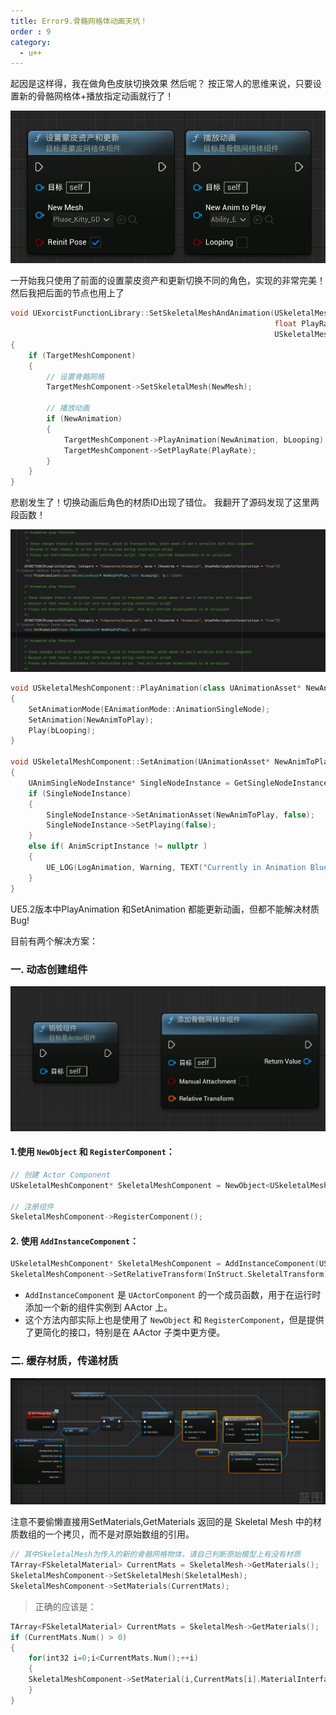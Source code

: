 ```yaml
---
title: Error9.骨骼网格体动画天坑！
order : 9
category:
  - u++
---
```


<chatmessage avatar="../../assets/emoji/hx.png" :avatarWidth="40">
起因是这样得，我在做角色皮肤切换效果
</chatmessage>

<chatmessage avatar="../../assets/emoji/dsyj.png" :avatarWidth="40" alignLeft>
然后呢？
</chatmessage>

<chatmessage avatar="../../assets/emoji/hx.png" :avatarWidth="40">
按正常人的思维来说，只要设置新的骨骼网格体+播放指定动画就行了！
</chatmessage>

![](..%2Fassets%2Fnew%20animation02.jpg)

<chatmessage avatar="../../assets/emoji/hx.png" :avatarWidth="40">
一开始我只使用了前面的设置蒙皮资产和更新切换不同的角色，实现的非常完美！
</chatmessage>

<gifwithbutton src="../../assets/unrealgif/hpimpove09.gif"/>

<chatmessage avatar="../../assets/emoji/hx.png" :avatarWidth="40">
然后我把后面的节点也用上了
</chatmessage>

```cpp
void UExorcistFunctionLibrary::SetSkeletalMeshAndAnimation(USkeletalMesh* NewMesh, UAnimationAsset* NewAnimation,
                                                           float PlayRate, bool bLooping,
                                                           USkeletalMeshComponent* TargetMeshComponent)
{
	if (TargetMeshComponent)
	{
		// 设置骨骼网格
		TargetMeshComponent->SetSkeletalMesh(NewMesh);

		// 播放动画
		if (NewAnimation)
		{
			TargetMeshComponent->PlayAnimation(NewAnimation, bLooping);
			TargetMeshComponent->SetPlayRate(PlayRate);
		}
	}
}
```
<chatmessage avatar="../../assets/emoji/hx.png" :avatarWidth="40">
悲剧发生了！切换动画后角色的材质ID出现了错位。
</chatmessage>

<gifwithbutton src="../../assets/unrealgif/hpimpove10.gif"/>


<chatmessage avatar="../../assets/emoji/hx.png" :avatarWidth="40">
我翻开了源码发现了这里两段函数！
</chatmessage>

![](..%2Fassets%2Fnew%20animation04.png)

```cpp
void USkeletalMeshComponent::PlayAnimation(class UAnimationAsset* NewAnimToPlay, bool bLooping)
{
	SetAnimationMode(EAnimationMode::AnimationSingleNode);
	SetAnimation(NewAnimToPlay);
	Play(bLooping);
}

void USkeletalMeshComponent::SetAnimation(UAnimationAsset* NewAnimToPlay)
{
	UAnimSingleNodeInstance* SingleNodeInstance = GetSingleNodeInstance();
	if (SingleNodeInstance)
	{
		SingleNodeInstance->SetAnimationAsset(NewAnimToPlay, false);
		SingleNodeInstance->SetPlaying(false);
	}
	else if( AnimScriptInstance != nullptr )
	{
		UE_LOG(LogAnimation, Warning, TEXT("Currently in Animation Blueprint mode. Please change AnimationMode to Use Animation Asset"));
	}
}
```

<chatmessage avatar="../../assets/emoji/dsyj.png" :avatarWidth="40" alignLeft>

UE5.2版本中PlayAnimation 和SetAnimation 都能更新动画，但都不能解决材质Bug!

</chatmessage>

<gifwithbutton src="../../assets/unrealgif/hpimpove11.gif"/>


<chatmessage avatar="../../assets/emoji/dsyj.png" :avatarWidth="40" alignLeft>
目前有两个解决方案：
</chatmessage>

### 一. 动态创建组件

![](..%2Fassets%2Fnew%20animation03.png)


#### 1.使用 `NewObject` 和 `RegisterComponent`：

```cpp
// 创建 Actor Component
USkeletalMeshComponent* SkeletalMeshComponent = NewObject<USkeletalMeshComponent>(this, USkeletalMeshComponent::StaticClass(), TEXT("SkeletalMeshComponent"));

// 注册组件
SkeletalMeshComponent->RegisterComponent();
```

#### 2. 使用 `AddInstanceComponent`：

```cpp
USkeletalMeshComponent* SkeletalMeshComponent = AddInstanceComponent(USkeletalMeshComponent::StaticClass(), TEXT("SkeletalMeshComponent"));
SkeletalMeshComponent->SetRelativeTransform(InStruct.SkeletalTransform);
```

<chatmessage avatar="../../assets/emoji/dsyj.png" :avatarWidth="40" alignLeft>

- `AddInstanceComponent` 是 `UActorComponent` 的一个成员函数，用于在运行时添加一个新的组件实例到 AActor 上。
- 这个方法内部实际上也是使用了 `NewObject` 和 `RegisterComponent`，但是提供了更简化的接口，特别是在 AActor 子类中更方便。

</chatmessage>


### 二. 缓存材质，传递材质

![](..%2Fassets%2Fnode.png)

<chatmessage avatar="../../assets/emoji/dsyj.png" :avatarWidth="40" alignLeft>
注意不要偷懒直接用SetMaterials,GetMaterials 返回的是 Skeletal Mesh 中的材质数组的一个拷贝，而不是对原始数组的引用。
</chatmessage>

```cpp
// 其中SkeletalMesh为传入的新的骨骼网格物体，请自己判断原始模型上有没有材质
TArray<FSkeletalMaterial> CurrentMats = SkeletalMesh->GetMaterials();
SkeletalMeshComponent->SetSkeletalMesh(SkeletalMesh);
SkeletalMeshComponent->SetMaterials(CurrentMats);
```

>正确的应该是：

```cpp
TArray<FSkeletalMaterial> CurrentMats = SkeletalMesh->GetMaterials();
if (CurrentMats.Num() > 0)
{
    for(int32 i=0;i<CurrentMats.Num();++i)
    {
    SkeletalMeshComponent->SetMaterial(i,CurrentMats[i].MaterialInterface);
    }
}
```